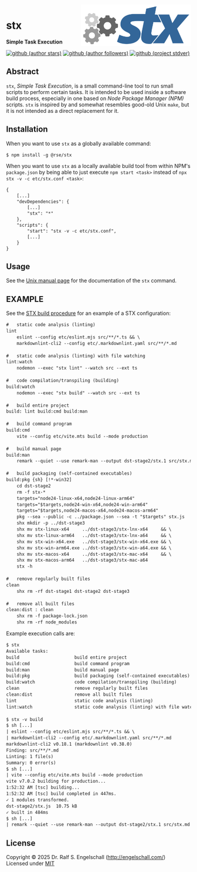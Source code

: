 
<img src="https://raw.githubusercontent.com/rse/stx/master/src/stx-logo.svg" width="300" align="right" alt=""/>

stx
===

**Simple Task Execution**

[![github (author stars)](https://img.shields.io/github/stars/rse?logo=github&label=author%20stars&color=%233377aa)](https://github.com/rse)
[![github (author followers)](https://img.shields.io/github/followers/rse?label=author%20followers&logo=github&color=%234477aa)](https://github.com/rse)
[![github (project stdver)](https://img.shields.io/github/package-json/stdver/rse/rundown?logo=github&label=project%20stdver&color=%234477aa&cacheSeconds=900)](https://github.com/rse/rundown)

Abstract
--------

`stx`, *Simple Task Execution*, is a small command-line tool to run
small scripts to perform certain tasks. It is intended to be used inside
a software build process, especially in one based on *Node Package
Manager (NPM)* scripts. `stx` is inspired by and somewhat resembles
good-old Unix `make`, but it is not intended as a direct replacement
for it.

Installation
------------

When you want to use `stx` as a globally available command:

```
$ npm install -g @rse/stx
```

When you want to use `stx` as a locally available build tool from within NPM's `package.json`
by being able to just execute `npm start <task>` instead of `npx stx -v -c etc/stx.conf <task>`:

```
{
    [...]
    "devDependencies": {
        [...]
        "stx": "*"
    },
    "scripts": {
        "start": "stx -v -c etc/stx.conf",
        [...]
    }
}
```

Usage
-----

See the [Unix manual page](src/stx.md) for the documentation of the `stx` command.

## EXAMPLE

See the [STX build procedure](etc/stx.conf) for an example of a STX configuration:

```txt
#   static code analysis (linting)
lint
    eslint --config etc/eslint.mjs src/**/*.ts && \
    markdownlint-cli2 --config etc/.markdownlint.yaml src/**/*.md

#   static code analysis (linting) with file watching
lint:watch
    nodemon --exec "stx lint" --watch src --ext ts

#   code compilation/transpiling (building)
build:watch
    nodemon --exec "stx build" --watch src --ext ts

#   build entire project
build: lint build:cmd build:man

#   build command program
build:cmd
    vite --config etc/vite.mts build --mode production

#   build manual page
build:man
    remark --quiet --use remark-man --output dst-stage2/stx.1 src/stx.md

#   build packaging (self-contained executables)
build:pkg {sh} [!*-win32]
    cd dst-stage2
    rm -f stx-*
    targets="node24-linux-x64,node24-linux-arm64"
    targets="$targets,node24-win-x64,node24-win-arm64"
    targets="$targets,node24-macos-x64,node24-macos-arm64"
    pkg --sea --public -c ../package.json --sea -t "$targets" stx.js
    shx mkdir -p ../dst-stage3
    shx mv stx-linux-x64     ../dst-stage3/stx-lnx-x64     && \
    shx mv stx-linux-arm64   ../dst-stage3/stx-lnx-a64     && \
    shx mv stx-win-x64.exe   ../dst-stage3/stx-win-x64.exe && \
    shx mv stx-win-arm64.exe ../dst-stage3/stx-win-a64.exe && \
    shx mv stx-macos-x64     ../dst-stage3/stx-mac-x64     && \
    shx mv stx-macos-arm64   ../dst-stage3/stx-mac-a64
    stx -h

#   remove regularly built files
clean
    shx rm -rf dst-stage1 dst-stage2 dst-stage3

#   remove all built files
clean:dist : clean
    shx rm -f package-lock.json
    shx rm -rf node_modules
```

Example execution calls are:

```txt
$ stx
Available tasks:
build                     build entire project
build:cmd                 build command program
build:man                 build manual page
build:pkg                 build packaging (self-contained executables)
build:watch               code compilation/transpiling (building)
clean                     remove regularly built files
clean:dist                remove all built files
lint                      static code analysis (linting)
lint:watch                static code analysis (linting) with file watching

$ stx -v build
$ sh [...]
| eslint --config etc/eslint.mjs src/**/*.ts && \
| markdownlint-cli2 --config etc/.markdownlint.yaml src/**/*.md
markdownlint-cli2 v0.18.1 (markdownlint v0.38.0)
Finding: src/**/*.md
Linting: 1 file(s)
Summary: 0 error(s)
$ sh [...]
| vite --config etc/vite.mts build --mode production
vite v7.0.2 building for production...
1:52:32 AM [tsc] building...
1:52:32 AM [tsc] build completed in 447ms.
✓ 1 modules transformed.
dst-stage2/stx.js  10.75 kB
✓ built in 484ms
$ sh [...]
| remark --quiet --use remark-man --output dst-stage2/stx.1 src/stx.md
```

License
-------

Copyright &copy; 2025 Dr. Ralf S. Engelschall (http://engelschall.com/)<br/>
Licensed under [MIT](https://spdx.org/licenses/MIT)

